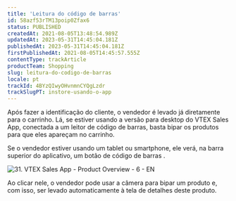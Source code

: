 ```yaml
---
title: 'Leitura do código de barras'
id: 58azf53rTM13poip0Zfax6
status: PUBLISHED
createdAt: 2021-08-05T13:48:54.989Z
updatedAt: 2023-05-31T14:45:04.181Z
publishedAt: 2023-05-31T14:45:04.181Z
firstPublishedAt: 2021-08-05T14:45:57.555Z
contentType: trackArticle
productTeam: Shopping
slug: leitura-do-codigo-de-barras
locale: pt
trackId: 4BYzQIwyOHvnmnCYQgLzdr
trackSlugPT: instore-usando-o-app
---
```


Após fazer a identificação do cliente, o vendedor é levado já diretamente para o carrinho. Lá, se estiver usando a versão para desktop do VTEX Sales App, conectada a um leitor de código de barras, basta bipar os produtos para que eles apareçam no carrinho.

Se o vendedor estiver usando um tablet ou smartphone, ele verá, na barra superior do aplicativo, um botão de código de barras <i class="fas fa-barcode"></i>.

![31. VTEX Sales App - Product Overview - 6 - EN](https://images.ctfassets.net/alneenqid6w5/4yAzpm3JHk9Ksjku7FbVcO/543f300da71b929ff7e6d57581040128/barcode.png)

Ao clicar nele, o vendedor pode usar a câmera para bipar um produto e, com isso, ser levado automaticamente à tela de detalhes deste produto.
